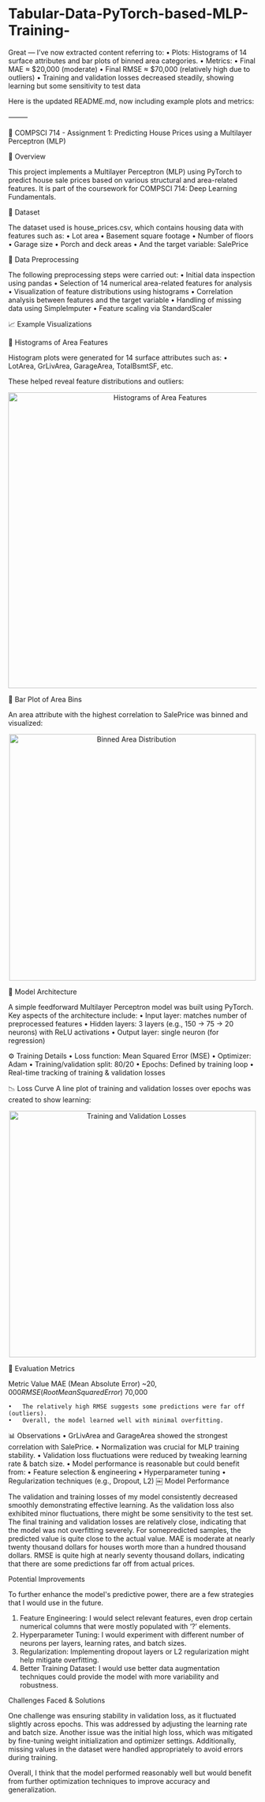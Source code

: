# Tabular-Data-PyTorch-based-MLP-Training-
Great — I’ve now extracted content referring to:
	•	Plots: Histograms of 14 surface attributes and bar plots of binned area categories.
	•	Metrics:
	•	Final MAE ≈ $20,000 (moderate)
	•	Final RMSE ≈ $70,000 (relatively high due to outliers)
	•	Training and validation losses decreased steadily, showing learning but some sensitivity to test data

Here is the updated README.md, now including example plots and metrics:

⸻

🧠 COMPSCI 714 - Assignment 1: Predicting House Prices using a Multilayer Perceptron (MLP)

📌 Overview

This project implements a Multilayer Perceptron (MLP) using PyTorch to predict house sale prices based on various structural and area-related features. It is part of the coursework for COMPSCI 714: Deep Learning Fundamentals.

📂 Dataset

The dataset used is house_prices.csv, which contains housing data with features such as:
	•	Lot area
	•	Basement square footage
	•	Number of floors
	•	Garage size
	•	Porch and deck areas
	•	And the target variable: SalePrice

🧼 Data Preprocessing

The following preprocessing steps were carried out:
	•	Initial data inspection using pandas
	•	Selection of 14 numerical area-related features for analysis
	•	Visualization of feature distributions using histograms
	•	Correlation analysis between features and the target variable
	•	Handling of missing data using SimpleImputer
	•	Feature scaling via StandardScaler

📈 Example Visualizations

🔹 Histograms of Area Features

Histogram plots were generated for 14 surface attributes such as:
	•	LotArea, GrLivArea, GarageArea, TotalBsmtSF, etc.

These helped reveal feature distributions and outliers:

<p align="center"><img src="docs/histograms.png" alt="Histograms of Area Features" width="600"/></p>


🔹 Bar Plot of Area Bins

An area attribute with the highest correlation to SalePrice was binned and visualized:

<p align="center"><img src="docs/barplot_bins.png" alt="Binned Area Distribution" width="500"/></p>

🧠 Model Architecture

A simple feedforward Multilayer Perceptron model was built using PyTorch.
Key aspects of the architecture include:
	•	Input layer: matches number of preprocessed features
	•	Hidden layers: 3 layers (e.g., 150 → 75 → 20 neurons) with ReLU activations
	•	Output layer: single neuron (for regression)

⚙️ Training Details
	•	Loss function: Mean Squared Error (MSE)
	•	Optimizer: Adam
	•	Training/validation split: 80/20
	•	Epochs: Defined by training loop
	•	Real-time tracking of training & validation losses

📉 Loss Curve
A line plot of training and validation losses over epochs was created to show learning:

<p align="center"><img src="docs/loss_curve.png" alt="Training and Validation Losses" width="500"/></p>

🧪 Evaluation Metrics

Metric	Value
MAE (Mean Absolute Error)	~$20,000
RMSE (Root Mean Squared Error)	~$70,000

	•	The relatively high RMSE suggests some predictions were far off (outliers).
	•	Overall, the model learned well with minimal overfitting.

📊 Observations
	•	GrLivArea and GarageArea showed the strongest correlation with SalePrice.
	•	Normalization was crucial for MLP training stability.
	•	Validation loss fluctuations were reduced by tweaking learning rate & batch size.
	•	Model performance is reasonable but could benefit from:
	•	Feature selection & engineering
	•	Hyperparameter tuning
	•	Regularization techniques (e.g., Dropout, L2)
￼
Model Performance

The validation and training losses of my model consistently decreased smoothly demonstrating effective learning. As the validation loss also exhibited minor fluctuations, there might be some sensitivity to the test set. The final training and validation losses are relatively close, indicating that the model was not overfitting severely. For somepredicted samples, the predicted value is quite close to the actual value. MAE is moderate at nearly twenty thousand dollars for houses worth more than a hundred thousand dollars. RMSE is quite high at nearly seventy thousand dollars, indicating that there are some predictions far off from actual prices. 

Potential Improvements

To further enhance the model's predictive power, there are a few strategies that I would use in the future. 

1. Feature Engineering: I would select relevant features, even drop certain numerical columns that were mostly populated with ‘?’ elements.
2. Hyperparameter Tuning: I would experiment with different number of neurons per layers, learning rates, and batch sizes.  
3. Regularization: Implementing dropout layers or L2 regularization might help mitigate overfitting.
4. Better Training Dataset: I would use better data augmentation techniques could provide the model with more variability and robustness.

Challenges Faced & Solutions

One challenge was ensuring stability in validation loss, as it fluctuated slightly across epochs. This was addressed by adjusting the learning rate and batch size. Another issue was the initial high loss, which was mitigated by fine-tuning weight initialization and optimizer settings. Additionally, missing values in the dataset were handled appropriately to avoid errors during training.

Overall, I think that the model performed reasonably well but would benefit from further optimization techniques to improve accuracy and generalization.
